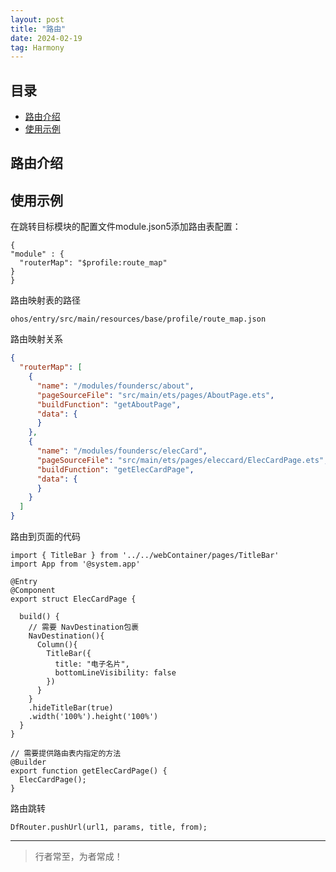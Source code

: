 ```yaml
---
layout: post
title: "路由"
date: 2024-02-19
tag: Harmony
---
```




## 目录
- [路由介绍](#content1)   
- [使用示例](#content2)


## <a id="content1">路由介绍</a>





## <a id="content2">使用示例</a>

在跳转目标模块的配置文件module.json5添加路由表配置：
```text
{
"module" : {
  "routerMap": "$profile:route_map"
}
}
```

路由映射表的路径
```text
ohos/entry/src/main/resources/base/profile/route_map.json
```

路由映射关系
```json
{
  "routerMap": [
    {
      "name": "/modules/foundersc/about",
      "pageSourceFile": "src/main/ets/pages/AboutPage.ets",
      "buildFunction": "getAboutPage",
      "data": {
      }
    },
    {
      "name": "/modules/foundersc/elecCard",
      "pageSourceFile": "src/main/ets/pages/eleccard/ElecCardPage.ets",
      "buildFunction": "getElecCardPage",
      "data": {
      }
    }
  ]
}
```

路由到页面的代码

```text
import { TitleBar } from '../../webContainer/pages/TitleBar'
import App from '@system.app'

@Entry
@Component
export struct ElecCardPage {

  build() {
    // 需要 NavDestination包裹
    NavDestination(){
      Column(){
        TitleBar({
          title: "电子名片",
          bottomLineVisibility: false
        })
      }
    }
    .hideTitleBar(true)
    .width('100%').height('100%')
  }
}

// 需要提供路由表内指定的方法
@Builder
export function getElecCardPage() {
  ElecCardPage();
}
```

路由跳转
```text
DfRouter.pushUrl(url1, params, title, from);
```




----------
>  行者常至，为者常成！


